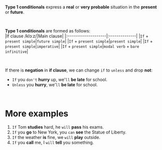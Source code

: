 **Type 1 conditionals** express a **real** or **very probable** situation in the **present** or **future**.

<br>

**Type 1 conditionals** are formed as follows:<br>
|If clause /klɔːz/|Main clause|
|:--------------------|:--------------|
|`If` + `present simple`|`future simple`|
|`If` + `present simple`|`present simple`|
|`If` + `present simple`|`imperative`|
|`If` + `present simple`|`modal verb` + `bare infinitive`|

<br>

If there is **negation** in **if clause**, we can change `if` to `unless` and drop **not**:
- `If` you `don't` **hurry** up, we'`ll` **be late** for school.
- `Unless` you **hurry**, we'`ll` **be late** for school.

<br>

# More examples
1. `If` Tom **studies** hard, he `will` **pass** his exams.
2. `If` you **go** to New York, you `can` **see** the Statue of Liberty.
3. `If` the weather **is** fine, we `will` **play** outside.
4. `If` you **call** me, I `will` **tell** you something.
